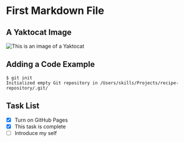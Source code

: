 # First Markdown File

## A Yaktocat Image
![This is an image of a Yaktocat](https://octodex.github.com/images/yaktocat.png)

## Adding a Code Example
```
$ git init
Initialized empty Git repository in /Users/skills/Projects/recipe-repository/.git/
```

## Task List
- [x] Turn on GitHub Pages
- [x] This task is complete
- [ ] Introduce my self

